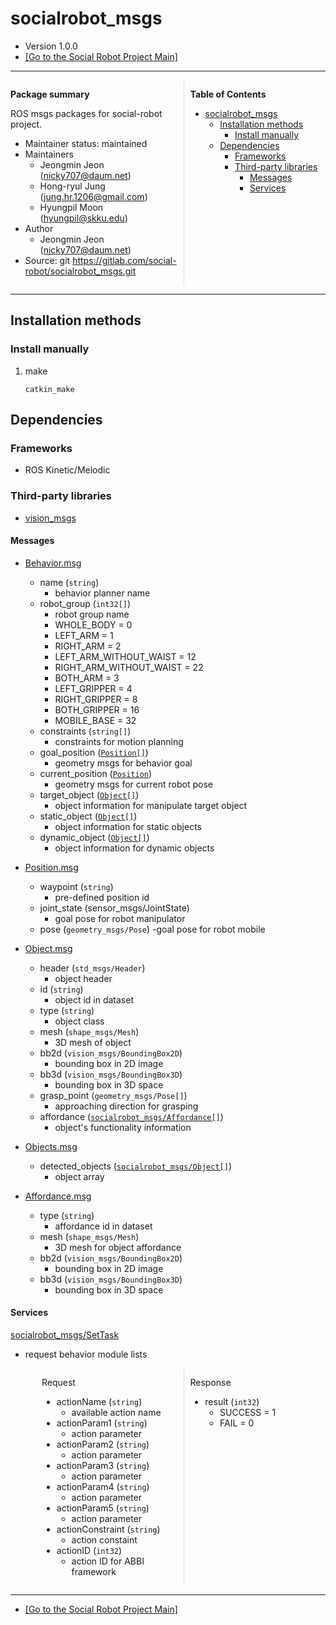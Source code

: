 # socialrobot_msgs

<!-- Variables -->
[SRP_main]: https://gitlab.com/social-robot/socialrobot

- Version 1.0.0
- [[Go to the Social Robot Project Main]][SRP_main]

---

<div style="display:flex;">
<div style="flex:50%; padding-right:10px; border-right: 1px solid #dcdde1">

**Package summary**

ROS msgs packages for social-robot project.

- Maintainer status: maintained
- Maintainers
  - Jeongmin Jeon (nicky707@daum.net)
  - Hong-ryul Jung (jung.hr.1206@gmail.com)
  - Hyungpil Moon (hyungpil@skku.edu)
- Author
  - Jeongmin Jeon (nicky707@daum.net)
- Source: git https://gitlab.com/social-robot/socialrobot_msgs.git

</div>
<div style="flex:40%; padding-left:10px;">

**Table of Contents**
- [socialrobot_msgs](#socialrobot_msgs)
  - [Installation methods](#installation-methods)
    - [Install manually](#install-manually)
  - [Dependencies](#dependencies)
    - [Frameworks](#frameworks)
    - [Third-party libraries](#third-party-libraries)
      - [Messages](#messages)
      - [Services](#services)

</div>
</div>

---

## Installation methods

### Install manually

1. make
   ```
   catkin_make
   ```
## Dependencies

### Frameworks

- ROS Kinetic/Melodic

### Third-party libraries

- [vision_msgs](https://github.com/Kukanani/vision_msgs)


#### Messages

- [Behavior.msg](./msg/Behavior.msg)
  - name (`string`)
    - behavior planner name
  - robot_group (`int32[]`)
    - robot group name
    - WHOLE_BODY = 0
    - LEFT_ARM = 1
    - RIGHT_ARM = 2
    - LEFT_ARM_WITHOUT_WAIST = 12
    - RIGHT_ARM_WITHOUT_WAIST = 22
    - BOTH_ARM = 3
    - LEFT_GRIPPER = 4
    - RIGHT_GRIPPER = 8
    - BOTH_GRIPPER = 16
    - MOBILE_BASE = 32
  - constraints (`string[]`)
    - constraints for motion planning
  - goal_position ([`Position[]`](./msg/Position.msg))
    - geometry msgs for behavior goal
  - current_position ([`Position`](./msg/Position.msg))
    - geometry msgs for current robot pose
  - target_object ([`Object[]`](./msg/Object.msg))
    - object information for manipulate target object
  - static_object ([`Object[]`](./msg/Object.msg))
    - object information for static objects
  - dynamic_object ([`Object[]`](./msg/Object.msg))
    - object information for dynamic objects

- [Position.msg](./msg/Position.msg)
  - waypoint (`string`)
    - pre-defined position id
  - joint_state (sensor_msgs/JointState)
    - goal pose for robot manipulator
  - pose (`geometry_msgs/Pose`)
    -goal pose for robot mobile
  
- [Object.msg](./msg/Object.msg)
  - header (`std_msgs/Header`)
    - object header
  - id (`string`)
    - object id in dataset
  - type (`string`)
    - object class
  - mesh (`shape_msgs/Mesh`)
    - 3D mesh of object 
  - bb2d (`vision_msgs/BoundingBox2D`)
    - bounding box in 2D image
  - bb3d (`vision_msgs/BoundingBox3D`)
    - bounding box in 3D space
  - grasp_point (`geometry_msgs/Pose[]`)
    - approaching direction for grasping
  - affordance ([`socialrobot_msgs/Affordance[]`](./msg/Affordance.msg))
    - object's functionality information

- [Objects.msg](./msg/Objects.msg)
  - detected_objects ([`socialrobot_msgs/Object[]`](./msg/Object.msg))
    - object array

- [Affordance.msg](./msg/Affordance.msg)
  - type (`string`)
    - affordance id in dataset
  - mesh (`shape_msgs/Mesh`)
    - 3D mesh for object affordance
  - bb2d (`vision_msgs/BoundingBox2D`)
    - bounding box in 2D image
  - bb3d (`vision_msgs/BoundingBox3D`)
    - bounding box in 3D space

#### Services

  [socialrobot_msgs/SetTask](./srv/SetTask.srv)
  - request behavior module lists

<div style="display:flex; padding-left:50px">
<div style="flex:50%; padding-right:10px; border-right: 1px solid #dcdde1">

Request

- actionName (`string`)
  - available action name 
- actionParam1 (`string`)
  - action parameter
- actionParam2 (`string`)
  - action parameter
- actionParam3 (`string`)
  - action parameter
- actionParam4 (`string`)
  - action parameter
- actionParam5 (`string`)
  - action parameter
- actionConstraint (`string`)
  - action constaint
- actionID (`int32`)
  - action ID for ABBI framework
</div>
<div style="flex:50%; padding-left:10px;">

Response

- result (`int32`)
  - SUCCESS = 1
  - FAIL = 0

</div>
</div>


---

- [[Go to the Social Robot Project Main]][SRP_main]
